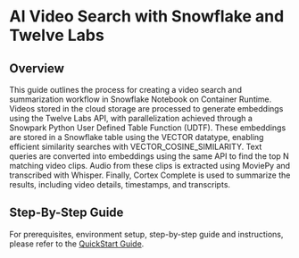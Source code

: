 # AI Video Search with Snowflake and Twelve Labs

## Overview

This guide outlines the process for creating a video search and summarization workflow in Snowflake Notebook on Container Runtime. Videos stored in the cloud storage are processed to generate embeddings using the Twelve Labs API, with parallelization achieved through a Snowpark Python User Defined Table Function (UDTF). These embeddings are stored in a Snowflake table using the VECTOR datatype, enabling efficient similarity searches with VECTOR_COSINE_SIMILARITY. Text queries are converted into embeddings using the same API to find the top N matching video clips. Audio from these clips is extracted using MoviePy and transcribed with Whisper. Finally, Cortex Complete is used to summarize the results, including video details, timestamps, and transcripts.

## Step-By-Step Guide

For prerequisites, environment setup, step-by-step guide and instructions, please refer to the [QuickStart Guide](https://quickstarts.snowflake.com/guide/ai-video-search-with-snowflake-and-twelveLabs/index.html).
